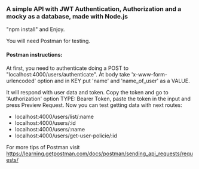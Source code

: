 ### A simple API with JWT Authentication, Authorization and a mocky as a database, made with Node.js

"npm install" and Enjoy.

You will need Postman for testing.

#### Postman instructions:

At first, you need to authenticate doing a POST to "localhost:4000/users/authenticate". At body take 'x-www-form-urlencoded' option and in KEY put 'name' and 'name_of_user' as a VALUE.

It will respond with user data and token. Copy the token and go to 'Authorization' option TYPE: Bearer Token, paste the token in the input and press Preview Request. Now you can test getting data with next routes:

- localhost:4000/users/list/:name
- localhost:4000/users/:id
- localhost:4000/users/:name
- localhost:4000/users/get-user-policie/:id

For more tips of Postman visit https://learning.getpostman.com/docs/postman/sending_api_requests/requests/


